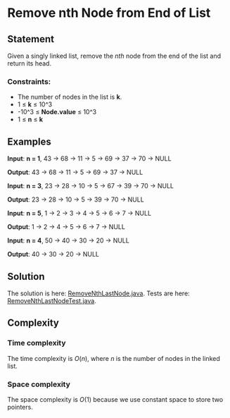 # Remove nth Node from End of List

## Statement

Given a singly linked list, remove the _nth_ node from the end of the list and return its head.

### Constraints:

- The number of nodes in the list is **k**.
- 1 ≤ **k** ≤ 10^3
- -10^3 ≤ **Node.value** ≤ 10^3
- 1 ≤ **n** ≤ **k**

## Examples

**Input**: **n = 1**, 43 -> 68 -> 11 -> 5 -> 69 -> 37 -> 70 -> NULL

**Output**: 43 -> 68 -> 11 -> 5 -> 69 -> 37 -> NULL

**Input**: **n = 3**, 23 -> 28 -> 10 -> 5 -> 67 -> 39 -> 70 -> NULL

**Output**: 23 -> 28 -> 10 -> 5 -> 39 -> 70 -> NULL

**Input**: **n = 5**, 1 -> 2 -> 3 -> 4 -> 5 -> 6 -> 7 -> NULL

**Output**: 1 -> 2 -> 4 -> 5 -> 6 -> 7 -> NULL

**Input**: **n = 4**, 50 -> 40 -> 30 -> 20 -> NULL

**Output**: 40 -> 30 -> 20 -> NULL

## Solution

The solution is here: [RemoveNthLastNode.java](../../src/main/java/com/github/akarazhev/challenge/twopointers/RemoveNthLastNode.java "RemoveNthLastNode.java").
Tests are here: [RemoveNthLastNodeTest.java](../../src/test/java/com/github/akarazhev/challenge/twopointers/RemoveNthLastNodeTest.java "RemoveNthLastNodeTest.java").

## Complexity

### Time complexity

The time complexity is _O_(_n_), where _n_ is the number of nodes in the linked list.

### Space complexity

The space complexity is _O_(1) because we use constant space to store two pointers.